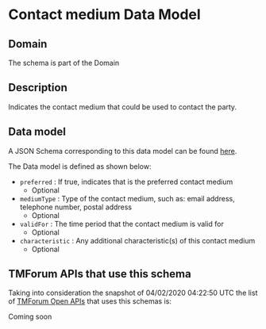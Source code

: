 # Contact medium Data Model

## Domain

The  schema is part of the  Domain

## Description

Indicates the contact medium that could be used to contact the party.

## Data model

A JSON Schema corresponding to this data model can be found
[here](https://github.com/tmforum-rand/schemas/blob/candidates/Common/ContactMedium.schema.json).

The Data model is defined as shown below:
- `preferred` : If true, indicates that is the preferred contact medium
  - Optional
- `mediumType` : Type of the contact medium, such as: email address, telephone number, postal address
  - Optional
- `validFor` : The time period that the contact medium is valid for
  - Optional
- `characteristic` : Any additional characteristic(s) of this contact medium
  - Optional




## TMForum APIs that use this schema

Taking into consideration the snapshot of 04/02/2020 04:22:50 UTC the list of [TMForum Open APIs](https://www.tmforum.org/open-apis/) that uses this schemas is:

Coming soon